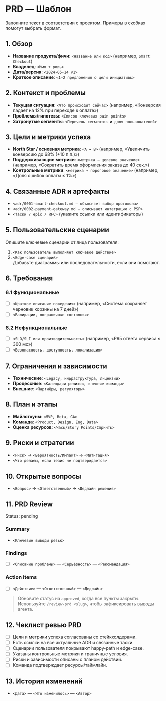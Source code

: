 # PRD — Шаблон

Заполните текст в соответствии с проектом. Примеры в скобках помогут выбрать формат.

## 1. Обзор
- **Название продукта/фичи**: `<Название или код>` (например, `Smart Checkout`)
- **Владелец**: `<Имя + роль>`
- **Дата/версия**: `<2024-05-14 v1>`
- **Краткое описание**: `<1–2 предложения о цели инициативы>`

## 2. Контекст и проблемы
- **Текущая ситуация**: `<Что происходит сейчас>` (например, «Конверсия падает на 12% при переходе к оплате»)
- **Проблемы/гипотезы**: `<Список ключевых pain points>`
- **Затронутые сегменты**: `<Перечень сегментов и доля пользователей>`

## 3. Цели и метрики успеха
- **North Star / основная метрика**: `<A → B>` (например, «Увеличить конверсию до 68% (+10 п.п.)»)
- **Поддерживающие метрики**: `<метрика → целевое значение>` (например, «Сократить время оформления заказа до 40 сек.»)
- **Контрольные метрики**: `<метрика → пороговое значение>` (например, «Доля ошибок оплаты ≤ 1%»)

## 4. Связанные ADR и артефакты
- `<adr/0001-smart-checkout.md — объясняет выбор протокола>`  
- `<adr/0002-payment-gateway.md — описывает интеграцию с PSP>`  
- `<таски / epic / RFC>` (укажите ссылки или идентификаторы)

## 5. Пользовательские сценарии
Опишите ключевые сценарии от лица пользователя:
1. `<Как пользователь выполняет ключевое действие>`  
2. `<Edge-case сценарий>`  
Добавьте диаграммы или последовательности, если они помогают.

## 6. Требования
### 6.1 Функциональные
- [ ] `<Краткое описание поведения>` (например, «Система сохраняет черновик корзины на 7 дней»)
- [ ] `<Валидации, пограничные состояния>`

### 6.2 Нефункциональные
- [ ] `<SLO/SLI или производительность>` (например, «P95 ответа сервиса ≤ 300 мс»)
- [ ] `<Безопасность, доступность, локализация>`

## 7. Ограничения и зависимости
- **Технические**: `<Legacy, инфраструктура, лицензии>`
- **Процессные**: `<Календари релизов, внешние команды>`
- **Внешние**: `<Партнёры, регуляторы>`

## 8. План и этапы
- **Майлстоуны**: `<MVP, Beta, GA>`
- **Команда**: `<Product, Design, Eng, Data>`
- **Оценка ресурсов**: `<Часы/Story Points/Спринты>`

## 9. Риски и стратегии
- `<Риск>` → `<Вероятность/Импакт>` → `<Митигация>`
- `<Что делаем, если тезис не подтверждается>`

## 10. Открытые вопросы
- `<Вопрос>` → `<Ответственный>` → `<Дедлайн решения>`

## 11. PRD Review
Status: pending

### Summary
- `<Ключевые выводы ревью>`

### Findings
- [ ] `<Описание проблемы>` — `<Серьёзность>` — `<Рекомендация>`

### Action items
- [ ] `<Действие>` — `<Ответственный>` — `<Дедлайн>`

> Обновите статус на `approved`, когда все пункты закрыты. Используйте `/review-prd <slug>`, чтобы зафиксировать выводы агента.

## 12. Чеклист ревью PRD
- [ ] Цели и метрики успеха согласованы со стейкхолдерами.
- [ ] Есть ссылки на все актуальные ADR и связанные таски.
- [ ] Сценарии пользователя покрывают happy-path и edge-case.
- [ ] Указаны контрольные метрики и граничные условия.
- [ ] Риски и зависимости описаны с планом действий.
- [ ] Команда подтверждает ресурсы/таймлайн.

## 13. История изменений
- `<Дата>` — `<Что изменилось>` — `<Автор>`
